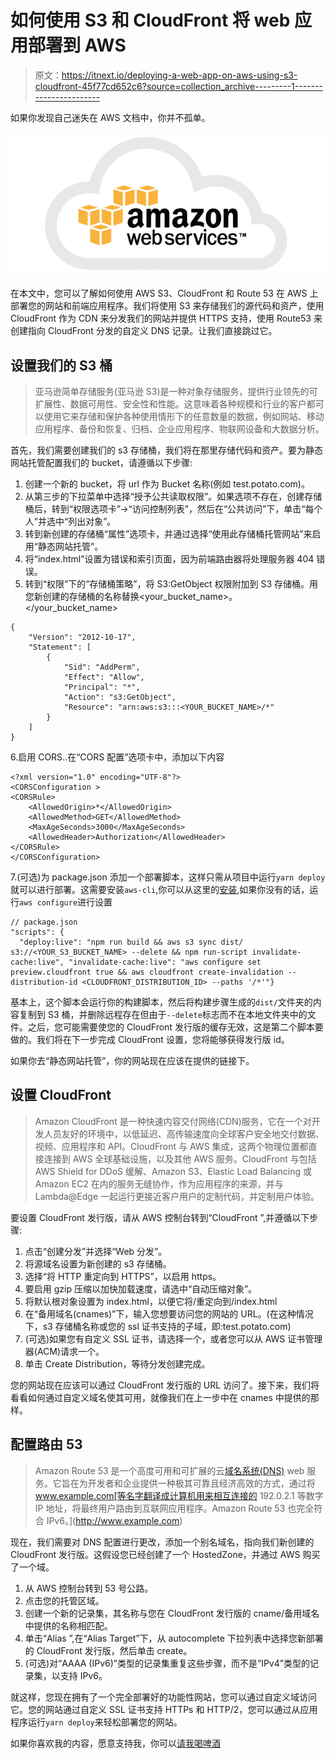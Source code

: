 # 如何使用 S3 和 CloudFront 将 web 应用部署到 AWS

> 原文：<https://itnext.io/deploying-a-web-app-on-aws-using-s3-cloudfront-45f77cd652c6?source=collection_archive---------1----------------------->

如果你发现自己迷失在 AWS 文档中，你并不孤单。

![](img/526fba1a4fc25ee8c1cdaa604b6e8d38.png)

在本文中，您可以了解如何使用 AWS S3、CloudFront 和 Route 53 在 AWS 上部署您的网站和前端应用程序。我们将使用 S3 来存储我们的源代码和资产，使用 CloudFront 作为 CDN 来分发我们的网站并提供 HTTPS 支持，使用 Route53 来创建指向 CloudFront 分发的自定义 DNS 记录。让我们直接跳过它。

## 设置我们的 S3 桶

> 亚马逊简单存储服务(亚马逊 S3)是一种对象存储服务，提供行业领先的可扩展性、数据可用性、安全性和性能。这意味着各种规模和行业的客户都可以使用它来存储和保护各种使用情形下的任意数量的数据，例如网站、移动应用程序、备份和恢复、归档、企业应用程序、物联网设备和大数据分析。

首先，我们需要创建我们的 s3 存储桶，我们将在那里存储代码和资产。要为静态网站托管配置我们的 bucket，请遵循以下步骤:

1.  创建一个新的 bucket，将 url 作为 Bucket 名称(例如 test.potato.com)。
2.  从第三步的下拉菜单中选择“授予公共读取权限”。如果选项不存在，创建存储桶后，转到“权限选项卡”->“访问控制列表”，然后在“公共访问”下，单击“每个人”并选中“列出对象”。
3.  转到新创建的存储桶“属性”选项卡，并通过选择“使用此存储桶托管网站”来启用“静态网站托管”。
4.  将“index.html”设置为错误和索引页面，因为前端路由器将处理服务器 404 错误。
5.  转到“权限”下的“存储桶策略”，将 S3:GetObject 权限附加到 S3 存储桶。用您新创建的存储桶的名称替换<your_bucket_name>。</your_bucket_name>

```
{
    "Version": "2012-10-17",
    "Statement": [
        {
            "Sid": "AddPerm",
            "Effect": "Allow",
            "Principal": "*",
            "Action": "s3:GetObject",
            "Resource": "arn:aws:s3:::<YOUR_BUCKET_NAME>/*"
        }
    ]
}
```

6.启用 CORS..在“CORS 配置”选项卡中，添加以下内容

```
<?xml version="1.0" encoding="UTF-8"?>
<CORSConfiguration >
<CORSRule>
    <AllowedOrigin>*</AllowedOrigin>
    <AllowedMethod>GET</AllowedMethod>
    <MaxAgeSeconds>3000</MaxAgeSeconds>
    <AllowedHeader>Authorization</AllowedHeader>
</CORSRule>
</CORSConfiguration>
```

7.(可选)为 package.json 添加一个部署脚本，这样只需从项目中运行`yarn deploy`就可以进行部署。这需要安装`aws-cli`,你可以从这里的[安装](https://docs.aws.amazon.com/cli/latest/userguide/cli-chap-install.html),如果你没有的话，运行`aws configure`进行设置

```
// package.json
"scripts": {
  "deploy:live": "npm run build && aws s3 sync dist/    s3://<YOUR_S3_BUCKET_NAME> --delete && npm run-script invalidate-cache:live", "invalidate-cache:live": "aws configure set preview.cloudfront true && aws cloudfront create-invalidation --distribution-id <CLOUDFRONT_DISTRIBUTION_ID> --paths '/*'"}
```

基本上，这个脚本会运行你的构建脚本，然后将构建步骤生成的`dist/`文件夹的内容复制到 S3 桶，并删除远程存在但由于`--delete`标志而不在本地文件夹中的文件。之后，您可能需要使您的 CloudFront 发行版的缓存无效，这是第二个脚本要做的。我们将在下一步完成 CloudFront 设置，您将能够获得发行版 id。

如果你去“静态网站托管”，你的网站现在应该在提供的链接下。

## 设置 CloudFront

> Amazon CloudFront 是一种快速内容交付网络(CDN)服务，它在一个对开发人员友好的环境中，以低延迟、高传输速度向全球客户安全地交付数据、视频、应用程序和 API。CloudFront 与 AWS 集成，这两个物理位置都直接连接到 AWS 全球基础设施，以及其他 AWS 服务。CloudFront 与包括 AWS Shield for DDoS 缓解、Amazon S3、Elastic Load Balancing 或 Amazon EC2 在内的服务无缝协作，作为应用程序的来源，并与 Lambda@Edge 一起运行更接近客户用户的定制代码，并定制用户体验。

要设置 CloudFront 发行版，请从 AWS 控制台转到“CloudFront ”,并遵循以下步骤:

1.  点击“创建分发”并选择“Web 分发”。
2.  将源域名设置为新创建的 s3 存储桶。
3.  选择“将 HTTP 重定向到 HTTPS”，以启用 https。
4.  要启用 gzip 压缩以加快加载速度，请选中“自动压缩对象”。
5.  将默认根对象设置为 index.html，以便它将/重定向到/index.html
6.  在“备用域名(cnames)”下，输入您想要访问您的网站的 URL。(在这种情况下，s3 存储桶名称或您的 ssl 证书支持的子域，即:test.potato.com)
7.  (可选)如果您有自定义 SSL 证书，请选择一个，或者您可以从 AWS 证书管理器(ACM)请求一个。
8.  单击 Create Distribution，等待分发创建完成。

您的网站现在应该可以通过 CloudFront 发行版的 URL 访问了。接下来，我们将看看如何通过自定义域名使其可用，就像我们在上一步中在 cnames 中提供的那样。

## 配置路由 53

> Amazon Route 53 是一个高度可用和可扩展的云[域名系统(DNS)](https://aws.amazon.com/route53/what-is-dns/) web 服务。它旨在为开发者和企业提供一种极其可靠且经济高效的方式，通过将 www.example.com[等名字翻译成计算机用来相互连接的 192.0.2.1 等数字 IP 地址，将最终用户路由到互联网应用程序。Amazon Route 53 也完全符合 IPv6。](http://www.example.com)

现在，我们需要对 DNS 配置进行更改，添加一个别名域名，指向我们新创建的 CloudFront 发行版。这假设您已经创建了一个 HostedZone，并通过 AWS 购买了一个域。

1.  从 AWS 控制台转到 53 号公路。
2.  点击您的托管区域。
3.  创建一个新的记录集，其名称与您在 CloudFront 发行版的 cname/备用域名中提供的名称相匹配。
4.  单击“Alias ”,在“Alias Target”下，从 autocomplete 下拉列表中选择您新部署的 CloudFront 发行版，然后单击 create。
5.  (可选)对“AAAA (IPv6)”类型的记录集重复这些步骤，而不是“IPv4”类型的记录集，以支持 IPv6。

就这样，您现在拥有了一个完全部署好的功能性网站，您可以通过自定义域访问它。您的网站通过自定义 SSL 证书支持 HTTPs 和 HTTP/2，您可以通过从应用程序运行`yarn deploy`来轻松部署您的网站。

如果你喜欢我的内容，愿意支持我，你可以[请我喝啤酒](https://www.buymeacoffee.com/khaledosman)